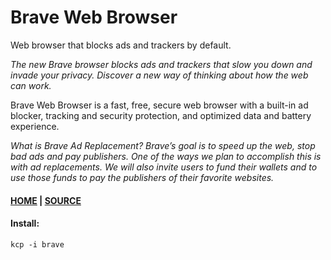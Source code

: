 # Brave Web Browser
Web browser that blocks ads and trackers by default.   

_The new Brave browser blocks ads and trackers that slow you down and invade your privacy. Discover a new way of thinking about how the web can work._

Brave Web Browser is a fast, free, secure web browser with a built-in ad blocker, tracking and security protection, and optimized data and battery experience.

*What is Brave Ad Replacement?*
*Brave’s goal is to speed up the web, stop bad ads and pay publishers. One of the ways we plan to accomplish this is with ad replacements. We will also invite users to fund their wallets and to use those funds to pay the publishers of their favorite websites.*

#### [HOME](https://www.brave.com/) | [SOURCE](https://github.com/brave/brave-browser)

#### Install:   
```
kcp -i brave
```
